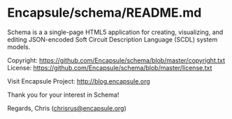 Encapsule/schema/README.md
======

Schema is a a single-page HTML5 application for creating, visualizing, and editing JSON-encoded Soft Circuit Description Language (SCDL) system models. 

Copyright: https://github.com/Encapsule/schema/blob/master/copyright.txt
License: https://github.com/Encapsule/schema/blob/master/license.txt

Visit Encapsule Project: http://blog.encapsule.org

Thank you for your interest in Schema!

Regards, Chris (chrisrus@encapsule.org)



